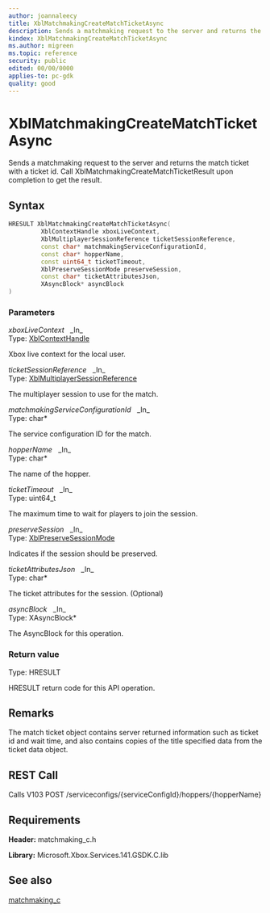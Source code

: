```yaml
---
author: joannaleecy
title: XblMatchmakingCreateMatchTicketAsync
description: Sends a matchmaking request to the server and returns the match ticket with a ticket id. Call XblMatchmakingCreateMatchTicketResult upon completion to get the result.
kindex: XblMatchmakingCreateMatchTicketAsync
ms.author: migreen
ms.topic: reference
security: public
edited: 00/00/0000
applies-to: pc-gdk
quality: good
---
```


# XblMatchmakingCreateMatchTicketAsync  

Sends a matchmaking request to the server and returns the match ticket with a ticket id. Call XblMatchmakingCreateMatchTicketResult upon completion to get the result.  

## Syntax  
  
```cpp
HRESULT XblMatchmakingCreateMatchTicketAsync(  
         XblContextHandle xboxLiveContext,  
         XblMultiplayerSessionReference ticketSessionReference,  
         const char* matchmakingServiceConfigurationId,  
         const char* hopperName,  
         const uint64_t ticketTimeout,  
         XblPreserveSessionMode preserveSession,  
         const char* ticketAttributesJson,  
         XAsyncBlock* asyncBlock  
)  
```  
  
### Parameters  
  
*xboxLiveContext* &nbsp;&nbsp;\_In\_  
Type: [XblContextHandle](../../types_c/handles/xblcontexthandle.md)  
  
Xbox live context for the local user.  
  
*ticketSessionReference* &nbsp;&nbsp;\_In\_  
Type: [XblMultiplayerSessionReference](../../multiplayer_c/structs/xblmultiplayersessionreference.md)  
  
The multiplayer session to use for the match.  
  
*matchmakingServiceConfigurationId* &nbsp;&nbsp;\_In\_  
Type: char*  
  
The service configuration ID for the match.  
  
*hopperName* &nbsp;&nbsp;\_In\_  
Type: char*  
  
The name of the hopper.  
  
*ticketTimeout* &nbsp;&nbsp;\_In\_  
Type: uint64_t  
  
The maximum time to wait for players to join the session.  
  
*preserveSession* &nbsp;&nbsp;\_In\_  
Type: [XblPreserveSessionMode](../enums/xblpreservesessionmode.md)  
  
Indicates if the session should be preserved.  
  
*ticketAttributesJson* &nbsp;&nbsp;\_In\_  
Type: char*  
  
The ticket attributes for the session. (Optional)  
  
*asyncBlock* &nbsp;&nbsp;\_In\_  
Type: XAsyncBlock*  
  
The AsyncBlock for this operation.  
  
  
### Return value  
Type: HRESULT
  
HRESULT return code for this API operation.
  
## Remarks  
  
The match ticket object contains server returned information such as ticket id and wait time, and also contains copies of the title specified data from the ticket data object.
  
## REST Call  
  
Calls V103 POST /serviceconfigs/{serviceConfigId}/hoppers/{hopperName}
  
## Requirements  
  
**Header:** matchmaking_c.h
  
**Library:** Microsoft.Xbox.Services.141.GSDK.C.lib
  
## See also  
[matchmaking_c](../matchmaking_c_members.md)  
  
  